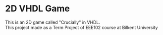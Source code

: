 # 2D VHDL Game
 This is an 2D game called "Crucially" in VHDL. 
 <br/>This project made as a Term Project of EEE102 course at Bilkent University
 <br/>

